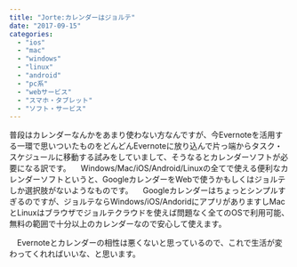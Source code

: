 ```yaml
---
title: "Jorte:カレンダーはジョルテ"
date: "2017-09-15"
categories: 
  - "ios"
  - "mac"
  - "windows"
  - "linux"
  - "android"
  - "pc系"
  - "webサービス"
  - "スマホ・タブレット"
  - "ソフト・サービス"
---
```


普段はカレンダーなんかをあまり使わない方なんですが、今Evernoteを活用する一環で思いついたものをどんどんEvernoteに放り込んで片っ端からタスク・スケジュールに移動する試みをしていまして、そうなるとカレンダーソフトが必要になる訳です。 　Windows/Mac/iOS/Android/Linuxの全てで使える便利なカレンダーソフトというと、GoogleカレンダーをWebで使うかもしくはジョルテしか選択肢がないようなものです。 　Googleカレンダーはちょっとシンプルすぎるのですが、ジョルテならWindows/iOS/AndoridにアプリがありますしMacとLinuxはブラウザでジョルテクラウドを使えば問題なく全てのOSで利用可能、無料の範囲で十分以上のカレンダーなので安心して使えます。

　Evernoteとカレンダーの相性は悪くないと思っているので、これで生活が変わってくれればいいな、と思います。
